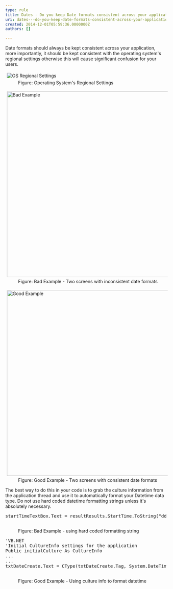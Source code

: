 ```yaml
---
type: rule
title: Dates - Do you keep Date formats consistent across your application?
uri: dates---do-you-keep-date-formats-consistent-across-your-application
created: 2014-12-01T05:59:36.0000000Z
authors: []

---
```




<span class='intro'> <p>Date formats should always be kept consistent across your application, more importantly, 
                    it should be kept consistent with the operating system's regional settings otherwise 
                    this will cause significant confusion for your users.</p> </span>

<dl class="image"><dt> 
      <img alt="OS Regional Settings" src="http&#58;//www.ssw.com.au/ssw/Standards/Rules/Images/BetterInterface_RegionalSettings.jpg" style="margin&#58;5px;" />
   </dt><dd> Figure&#58; Operating System's Regional Settings </dd></dl><dl class="badImage"><dt> 
      <img alt="Bad Example" src="http&#58;//www.ssw.com.au/ssw/Standards/Rules/Images/BadExampleDP.png" style="margin&#58;5px;width&#58;582px;" />
   </dt><dd> Figure&#58; Bad Example - Two screens with inconsistent date formats</dd></dl><dl class="goodImage"><dt> 
      <img alt="Good Example" src="http&#58;//www.ssw.com.au/ssw/Standards/Rules/Images/GoodExampleDP.png" style="margin&#58;5px;width&#58;582px;" />
   </dt><dd> Figure&#58; Good Example - Two screens with consistent date formats</dd></dl><p> The best way to do this in your code is to grab the culture information from the application thread and use it to automatically format your Datetime data type. Do not use hard coded datetime formatting strings unless it's absolutely necessary. </p><dl class="badCode"><dt><pre>startTimeTextBox.Text = resultResults.StartTime.ToString(&quot;dd/MM/yyyy hh&#58;mm&#58;ss&quot;);
                    </pre></dt><dd>Figure&#58; Bad Example - using hard coded formatting string</dd></dl><dl class="goodCode"><dt><pre>'VB.NET
'Initial CultureInfo settings for the application
Public initialCulture As CultureInfo
...
...
txtDateCreate.Text = CType(txtDateCreate.Tag, System.DateTime).ToString(initialCulture.DateTimeFormat)
                    </pre></dt><dd>Figure&#58; Good Example - Using culture info to format datetime</dd></dl>


